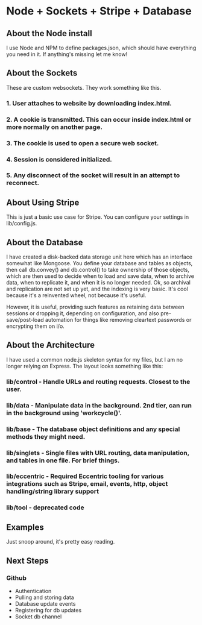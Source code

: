 # Node + Sockets + Stripe + Database

## About the Node install

I use Node and NPM to define packages.json, which should have everything you need in it. If anything's missing let me know!

## About the Sockets

These are custom websockets. They work something like this.

### 1. User attaches to website by downloading index.html.
### 2. A cookie is transmitted. This can occur inside index.html or more normally on another page.
### 3. The cookie is used to open a secure web socket.
### 4. Session is considered initialized.
### 5. Any disconnect of the socket will result in an attempt to reconnect.

## About Using Stripe

This is just a basic use case for Stripe. You can configure your settings in lib/config.js.

## About the Database

I have created a disk-backed data storage unit here which has an interface somewhat like Mongoose. You define your
database and tables as objects, then call db.convey() and db.control() to take ownership of those objects, which are
then used to decide when to load and save data, when to archive data, when to replicate it, and when it is no longer
needed. Ok, so archival and replication are not set up yet, and the indexing is very basic. It's cool because it's
a reinvented wheel, not because it's useful.

However, it is useful, providing such features as retaining data between sessions or dropping it, depending on
configuration, and also pre-save/post-load automation for things like removing cleartext passwords or encrypting
them on i/o.

## About the Architecture

I have used a common node.js skeleton syntax for my files, but I am no longer relying on Express. The layout looks
something like this:

### lib/control - Handle URLs and routing requests. Closest to the user.
### lib/data - Manipulate data in the background. 2nd tier, can run in the background using 'workcycle()'.
### lib/base - The database object definitions and any special methods they might need.
### lib/singlets - Single files with URL routing, data manipulation, and tables in one file. For brief things.
### lib/eccentric - Required Eccentric tooling for various integrations such as Stripe, email, events, http, object handling/string library support
### lib/tool - deprecated code

## Examples

Just snoop around, it's pretty easy reading.


## Next Steps

### Github

- Authentication
- Pulling and storing data
- Database update events
- Registering for db updates
- Socket db channel














